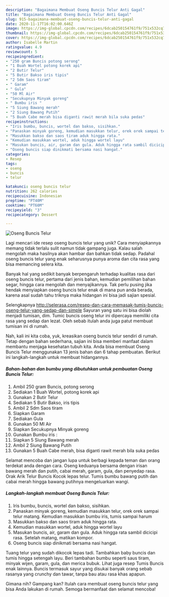 ```yaml
---
description: "Bagaimana Membuat Oseng Buncis Telur Anti Gagal"
title: "Bagaimana Membuat Oseng Buncis Telur Anti Gagal"
slug: 915-bagaimana-membuat-oseng-buncis-telur-anti-gagal
date: 2020-11-17T16:02:00.646Z
image: https://img-global.cpcdn.com/recipes/6dcab250154761f9/751x532cq70/oseng-buncis-telur-foto-resep-utama.jpg
thumbnail: https://img-global.cpcdn.com/recipes/6dcab250154761f9/751x532cq70/oseng-buncis-telur-foto-resep-utama.jpg
cover: https://img-global.cpcdn.com/recipes/6dcab250154761f9/751x532cq70/oseng-buncis-telur-foto-resep-utama.jpg
author: Isabelle Martin
ratingvalue: 4.9
reviewcount: 5
recipeingredient:
- "250 gram Buncis potong serong"
- "1 Buah Wortel potong korek api"
- "2 Butir Telur"
- "5 Butir Bakso iris tipis"
- "2 Sdm Saos tiram"
- " Garam"
- " Gula"
- "50 Ml Air"
- "Secukupnya Minyak goreng"
- " Bumbu iris "
- "5 Siung Bawang merah"
- "2 Siung Bawang Putih"
- "5 Buah Cabe merah bisa diganti rawit merah bila suka pedas"
recipeinstructions:
- "Iris bumbu, buncis, wortel dan bakso, sisihkan."
- "Panaskan minyak goreng, kemudian masukkan telur, orek orek sampai telur matang. Kemudian masukkan bumbu iris, tumis sampai harum"
- "Masukkan bakso dan saos tiram aduk hingga rata."
- "Kemudian masukkan wortel, aduk hingga wortel layu"
- "Masukan buncis, air, garam dan gula. Aduk hingga rata sambil dicicipi rasa. Setelah matang, matikan kompor."
- "Oseng buncis siap dinikmati bersama nasi hangat."
categories:
- Resep
tags:
- oseng
- buncis
- telur

katakunci: oseng buncis telur 
nutrition: 262 calories
recipecuisine: Indonesian
preptime: "PT40M"
cooktime: "PT60M"
recipeyield: "3"
recipecategory: Dessert

---
```



![Oseng Buncis Telur](https://img-global.cpcdn.com/recipes/6dcab250154761f9/751x532cq70/oseng-buncis-telur-foto-resep-utama.jpg)

Lagi mencari ide resep oseng buncis telur yang unik? Cara menyiapkannya memang tidak terlalu sulit namun tidak gampang juga. Kalau salah mengolah maka hasilnya akan hambar dan bahkan tidak sedap. Padahal oseng buncis telur yang enak seharusnya punya aroma dan cita rasa yang bisa memancing selera kita.

Banyak hal yang sedikit banyak berpengaruh terhadap kualitas rasa dari oseng buncis telur, pertama dari jenis bahan, kemudian pemilihan bahan segar, hingga cara mengolah dan menyajikannya. Tak perlu pusing jika hendak menyiapkan oseng buncis telur enak di mana pun anda berada, karena asal sudah tahu triknya maka hidangan ini bisa jadi sajian spesial.

Selengkapnya http://selerasa.com/resep-dan-cara-memasak-tumis-buncis-oseng-telur-yang-sedap-dan-simple Sayuran yang satu ini bisa diolah menjadi tumisan, dim. Tumic buncis oseng telur ini dipercaya memiliki cita rasa yang sedap dan lezat. Oleh sebab itulah anda juga patut membuat tumisan ini di rumah.


Nah, kali ini kita coba, yuk, kreasikan oseng buncis telur sendiri di rumah. Tetap dengan bahan sederhana, sajian ini bisa memberi manfaat dalam membantu menjaga kesehatan tubuh kita. Anda bisa membuat Oseng Buncis Telur menggunakan 13 jenis bahan dan 6 tahap pembuatan. Berikut ini langkah-langkah untuk membuat hidangannya.

<!--inarticleads1-->

##### Bahan-bahan dan bumbu yang dibutuhkan untuk pembuatan Oseng Buncis Telur:

1. Ambil 250 gram Buncis, potong serong
1. Sediakan 1 Buah Wortel, potong korek api
1. Gunakan 2 Butir Telur
1. Sediakan 5 Butir Bakso, iris tipis
1. Ambil 2 Sdm Saos tiram
1. Siapkan  Garam
1. Sediakan  Gula
1. Gunakan 50 Ml Air
1. Siapkan Secukupnya Minyak goreng
1. Gunakan  Bumbu iris :
1. Siapkan 5 Siung Bawang merah
1. Ambil 2 Siung Bawang Putih
1. Gunakan 5 Buah Cabe merah, bisa diganti rawit merah bila suka pedas


Selamat mencoba dan jangan lupa untuk berbagi kepada teman dan orang terdekat anda dengan cara. Oseng keduanya bersama dengan irisan bawang merah dan putih, cabai merah, garam, gula, dan penyedap rasa. Orak Arik Telur Buncis Kocok lepas telur. Tumis bumbu bawang putih dan cabai merah hingga bawang putihnya mengeluarkan wangi. 

<!--inarticleads2-->

##### Langkah-langkah membuat Oseng Buncis Telur:

1. Iris bumbu, buncis, wortel dan bakso, sisihkan.
1. Panaskan minyak goreng, kemudian masukkan telur, orek orek sampai telur matang. Kemudian masukkan bumbu iris, tumis sampai harum
1. Masukkan bakso dan saos tiram aduk hingga rata.
1. Kemudian masukkan wortel, aduk hingga wortel layu
1. Masukan buncis, air, garam dan gula. Aduk hingga rata sambil dicicipi rasa. Setelah matang, matikan kompor.
1. Oseng buncis siap dinikmati bersama nasi hangat.


Tuang telur yang sudah dikocok lepas tadi. Tambahkan baby buncis dan tumis hingga setengah layu. Beri tambahan bumbu seperti saus tiram, minyak wijen, garam, gula, dan merica bubuk. Lihat juga resep Tumis Buncis enak lainnya. Buncis termasuk sayur yang disukai banyak orang sebab rasanya yang crunchy dan tawar, tanpa bau atau rasa khas apapun. 

Gimana nih? Gampang kan? Itulah cara membuat oseng buncis telur yang bisa Anda lakukan di rumah. Semoga bermanfaat dan selamat mencoba!
